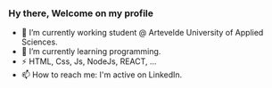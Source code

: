### Hy there, Welcome on my profile

- 🔭 I’m currently working student @ Artevelde University of Applied Sciences.
- 🌱 I’m currently learning programming.
- ⚡  HTML, Css, Js, NodeJs, REACT, ...
- 📫 How to reach me: I'm active on LinkedIn.
